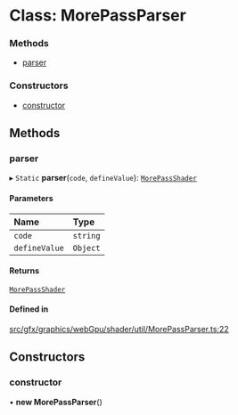 # Class: MorePassParser


### Methods

- [parser](MorePassParser.md#parser)

### Constructors

- [constructor](MorePassParser.md#constructor)

## Methods

### parser

▸ `Static` **parser**(`code`, `defineValue`): [`MorePassShader`](MorePassShader.md)

#### Parameters

| Name | Type |
| :------ | :------ |
| `code` | `string` |
| `defineValue` | `Object` |

#### Returns

[`MorePassShader`](MorePassShader.md)

#### Defined in

[src/gfx/graphics/webGpu/shader/util/MorePassParser.ts:22](https://github.com/Orillusion/orillusion/blob/main/src/gfx/graphics/webGpu/shader/util/MorePassParser.ts#L22)

## Constructors

### constructor

• **new MorePassParser**()
